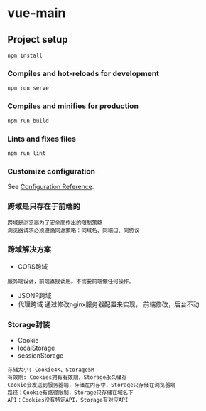 # vue-main

## Project setup
```
npm install
```

### Compiles and hot-reloads for development
```
npm run serve
```

### Compiles and minifies for production
```
npm run build
```

### Lints and fixes files
```
npm run lint
```

### Customize configuration
See [Configuration Reference](https://cli.vuejs.org/config/).


### 跨域是只存在于前端的
```
跨域是浏览器为了安全而作出的限制策略
浏览器请求必须遵循同源策略：同域名、同端口、同协议 
```

### 跨域解决方案
+ CORS跨域   
 ```
 服务端设计，前端直接调用。不需要前端做任何操作。
 ```
+ JSONP跨域
+ 代理跨域  通过修改nginx服务器配置来实现， 前端修改，后台不动 
### Storage封装
+ Cookie
+ localStorage
+ sessionStorage
```
存储大小: Cookie4K、Storage5M
有效期: Cookies拥有有效期，Storage永久储存
Cookie会发送到服务器端，存储在内存中，Storage只存储在浏览器端
路径：Cookie有路径限制，Storage只存储在域名下
API：Cookies没有特定API，Storage有对应API
```